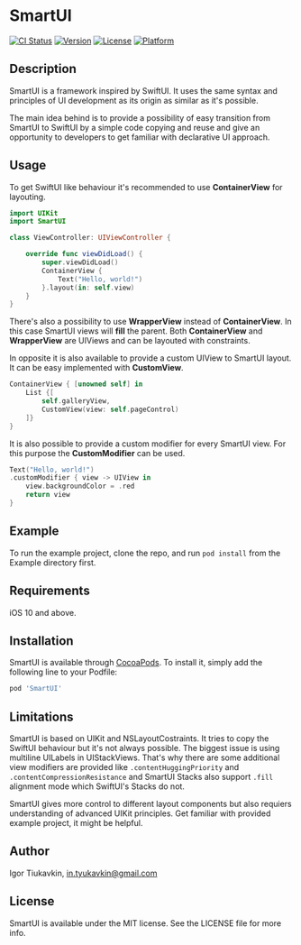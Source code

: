 # SmartUI

[![CI Status](https://img.shields.io/travis/Reikjavik/SmartUI.svg?style=flat)](https://travis-ci.org/Reikjavik/SmartUI)
[![Version](https://img.shields.io/cocoapods/v/SmartUI.svg?style=flat)](https://cocoapods.org/pods/SmartUI)
[![License](https://img.shields.io/cocoapods/l/SmartUI.svg?style=flat)](https://cocoapods.org/pods/SmartUI)
[![Platform](https://img.shields.io/cocoapods/p/SmartUI.svg?style=flat)](https://cocoapods.org/pods/SmartUI)

## Description

SmartUI is a framework inspired by SwiftUI. It uses the same syntax and principles of UI development as its origin as similar as it's possible. 

The main idea behind is to provide a possibility of easy transition from SmartUI to SwiftUI by a simple code copying and reuse and give an opportunity to developers to get familiar with declarative UI approach.

## Usage

To get SwiftUI like behaviour it's recommended to use **ContainerView** for layouting.
```swift
import UIKit
import SmartUI

class ViewController: UIViewController {

    override func viewDidLoad() {
        super.viewDidLoad()
        ContainerView {
            Text("Hello, world!")
        }.layout(in: self.view)
    }
}
```
There's also a possibility to use **WrapperView** instead of **ContainerView**. In this case SmartUI views will **fill** the parent.
Both **ContainerView** and **WrapperView** are UIViews and can be layouted with constraints.

In opposite it is also available to provide a custom UIView to SmartUI layout. It can be easy implemented with **CustomView**.
```swift
ContainerView { [unowned self] in
    List {[
        self.galleryView,
        CustomView(view: self.pageControl)
    ]}
}
```
It is also possible to provide a custom modifier for every SmartUI view. For this purpose the **CustomModifier** can be used. 
```swift
Text("Hello, world!")
.customModifier { view -> UIView in
    view.backgroundColor = .red
    return view
}
```

## Example

To run the example project, clone the repo, and run `pod install` from the Example directory first.

## Requirements

iOS 10 and above.

## Installation

SmartUI is available through [CocoaPods](https://cocoapods.org). To install
it, simply add the following line to your Podfile:

```ruby
pod 'SmartUI'
```
## Limitations

SmartUI is based on UIKit and NSLayoutCostraints. It tries to copy the SwiftUI behaviour but it's not always possible. The biggest issue is using multiline UILabels in UIStackViews. That's why there are some additional view modifiers are provided like `.contentHuggingPriority` and `.contentCompressionResistance` and SmartUI Stacks also support `.fill` alignment mode which SwiftUI's Stacks do not.

SmartUI gives more control to different layout components but also requiers understanding of advanced UIKit principles. Get familiar with provided example project, it might be helpful.  

## Author

Igor Tiukavkin, in.tyukavkin@gmail.com

## License

SmartUI is available under the MIT license. See the LICENSE file for more info.
